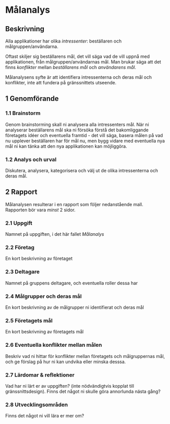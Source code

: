 # Målanalys #

## Beskrivning ##

Alla applikationer har olika *intressenter*: beställaren och målgruppen/användarna. 

Oftast skiljer sig beställarens mål, det vill säga vad de vill uppnå med applikationen, från målgruppen/användarnas mål. Man brukar säga att det finns *konflikter* mellan *beställarens mål* och *användarens mål*.

Målanalysens syfte är att identifiera intressenterna och deras mål och konflikter, inte att fundera på gränssnittets utseende.

## 1 Genomförande ##

### 1.1 Brainstorm ###

Genom brainstorming skall ni analysera alla intressenters mål. När ni analyserar beställarens mål ska ni försöka förstå det bakomliggande företagets idéer och eventuella framtid - det vill säga, basera målen på vad nu upplever beställaren har för mål nu, men bygg vidare med eventuella nya mål ni kan tänka att den nya applikationen kan möjliggöra.

### 1.2 Analys och urval ###

Diskutera, analysera, kategorisera och välj ut de olika intressenterna och deras mål.

## 2 Rapport ##

Målanalysen resulterar i en rapport som följer nedanstående mall. Rapporten bör vara *minst* 2 sidor.

### 2.1 Uppgift ###

Namnet på uppgiften, i det här fallet *Målanalys*

### 2.2 Företag ###

En kort beskrivning av företaget

### 2.3 Deltagare ###

Namnet på gruppens deltagare, och eventuella roller dessa har

### 2.4 Målgrupper och deras mål ###

En kort beskrivning av de målgrupper ni identifierat och deras mål

### 2.5 Företagets mål ###

En kort beskrivning av företagets mål

### 2.6 Eventuella konflikter mellan målen ###

Beskriv vad ni hittar för konflikter mellan företagets och målgruppernas mål, och ge förslag på hur ni kan undvika eller minska desssa.

### 2.7 Lärdomar & reflektioner ###

Vad har ni lärt er av uppgiften? (inte nödvändigtvis kopplat till gränssnittsdesign). Finns det något ni skulle göra annorlunda nästa gång?

### 2.8 Utvecklingsområden ###

Finns det något ni vill lära er mer om?



